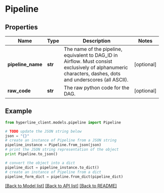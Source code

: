 # Pipeline


## Properties
Name | Type | Description | Notes
------------ | ------------- | ------------- | -------------
**pipeline_name** | **str** | The name of the pipeline, equivalent to DAG_ID in Airflow.  Must consist exclusively of alphanumeric characters, dashes, dots and underscores (all ASCII).  | [optional] 
**raw_code** | **str** | The raw python code for the DAG. | [optional] 

## Example

```python
from hyperline_client.models.pipeline import Pipeline

# TODO update the JSON string below
json = "{}"
# create an instance of Pipeline from a JSON string
pipeline_instance = Pipeline.from_json(json)
# print the JSON string representation of the object
print Pipeline.to_json()

# convert the object into a dict
pipeline_dict = pipeline_instance.to_dict()
# create an instance of Pipeline from a dict
pipeline_form_dict = pipeline.from_dict(pipeline_dict)
```
[[Back to Model list]](../README.md#documentation-for-models) [[Back to API list]](../README.md#documentation-for-api-endpoints) [[Back to README]](../README.md)



